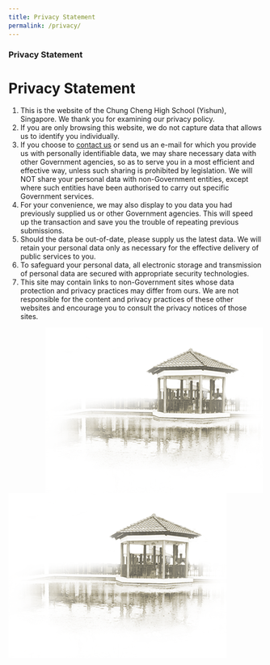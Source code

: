 ```yaml
---
title: Privacy Statement
permalink: /privacy/
---
```

### **Privacy Statement**

Privacy Statement
=================

1.  This is the website of the Chung Cheng High School (Yishun), Singapore. We thank you for examining our privacy policy.
2.  If you are only browsing this website, we do not capture data that allows us to identify you individually.
3.  If you choose to [contact us](https://chungchenghighyishun.moe.edu.sg/useful-links/contact-us) or send us an e-mail for which you provide us with personally identifiable data, we may share necessary data with other Government agencies, so as to serve you in a most efficient and effective way, unless such sharing is prohibited by legislation. We will NOT share your personal data with non-Government entities, except where such entities have been authorised to carry out specific Government services.
4.  For your convenience, we may also display to you data you had previously supplied us or other Government agencies. This will speed up the transaction and save you the trouble of repeating previous submissions.
5.  Should the data be out-of-date, please supply us the latest data. We will retain your personal data only as necessary for the effective delivery of public services to you.
6.  To safeguard your personal data, all electronic storage and transmission of personal data are secured with appropriate security technologies.
7.  This site may contain links to non-Government sites whose data protection and privacy practices may differ from ours. We are not responsible for the content and privacy practices of these other websites and encourage you to consult the privacy notices of those sites.

<img style="float: right;" src="/images/pavilion.png">

![](/images/pavilion.png)
